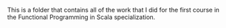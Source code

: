 This is a folder that contains all of the work that I did for the first course in the Functional Programming in Scala specialization.
